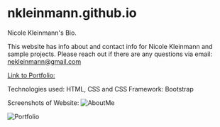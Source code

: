 # nkleinmann.github.io
Nicole Kleinmann's Bio. 

This website has info about and contact info for Nicole Kleinmann and sample projects.  Please reach out if there are any questions via email: nekleinmann@gmail.com

[Link to Portfolio:](https://nkleinmann.github.io/)

Technologies used: HTML, CSS and CSS Framework: Bootstrap

Screenshots of Website:
![AboutMe](https://user-images.githubusercontent.com/65608809/90304508-adbc3c80-de86-11ea-9114-d1cdf569c374.jpg)

![Portfolio](https://user-images.githubusercontent.com/65608809/90304515-bb71c200-de86-11ea-90e2-1e499be3a746.jpg)
